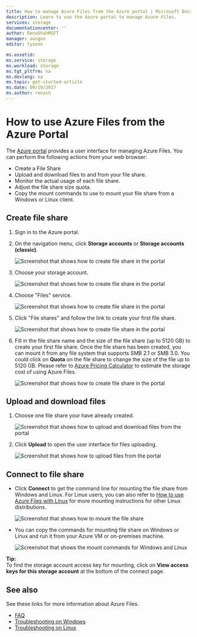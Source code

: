 ```yaml
---
title: How to manage Azure Files from the Azure portal | Microsoft Docs
description: Learn to use the Azure portal to manage Azure Files.
services: storage
documentationcenter: ''
author: RenaShahMSFT
manager: aungoo
editor: tysonn

ms.assetid: 
ms.service: storage
ms.workload: storage
ms.tgt_pltfrm: na
ms.devlang: na
ms.topic: get-started-article
ms.date: 09/19/2017
ms.author: renash
---
```


# How to use Azure Files from the Azure Portal
The [Azure portal](https://portal.azure.com) provides a user interface for managing Azure Files. You can perform the following actions from your web browser:

* Create a File Share
* Upload and download files to and from your file share.
* Monitor the actual usage of each file share.
* Adjust the file share size quota.
* Copy the mount commands to use to mount your file share from a Windows or Linux client.

## Create file share
1. Sign in to the Azure portal.
2. On the navigation menu, click **Storage accounts** or **Storage accounts (classic)**.
    
    ![Screenshot that shows how to create file share in the portal](./media/storage-how-to-use-files-portal/use-files-portal-create-file-share1.png)

3. Choose your storage account.

    ![Screenshot that shows how to create file share in the portal](./media/storage-how-to-use-files-portal/use-files-portal-create-file-share2.png)

4. Choose "Files" service.

    ![Screenshot that shows how to create file share in the portal](./media/storage-how-to-use-files-portal/use-files-portal-create-file-share3.png)

5. Click "File shares" and follow the link to create your first file share.

    ![Screenshot that shows how to create file share in the portal](./media/storage-how-to-use-files-portal/use-files-portal-create-file-share4.png)

6. Fill in the file share name and the size of the file share (up to 5120 GB) to create your first file share. Once the file share has been created, you can mount it from any file system that supports SMB 2.1 or SMB 3.0. You could click on **Quota** on the file share to change the size of the file up to 5120 GB. Please refer to [Azure Pricing Calculator](https://azure.microsoft.com/pricing/calculator/) to estimate the storage cost of using Azure Files.

    ![Screenshot that shows how to create file share in the portal](./media/storage-how-to-use-files-portal/use-files-portal-create-file-share5.png)

## Upload and download files
1. Choose one file share your have already created.

    ![Screenshot that shows how to upload and download files from the portal](./media/storage-how-to-use-files-portal/use-files-portal-upload-file1.png)

2. Click **Upload** to open the user interface for files uploading.

    ![Screenshot that shows how to upload files from the portal](./media/storage-how-to-use-files-portal/use-files-portal-upload-file2.png)

## Connect to file share
-  Click **Connect** to get the command line for mounting the file share from Windows and Linux. For Linux users, you can also refer to [How to use Azure Files with Linux](../storage-how-to-use-files-linux.md) for more mounting instructions for other Linux distributions.

    ![Screenshot that shows how to mount the file share](./media/storage-how-to-use-files-portal/use-files-portal-connect.png)
-  You can copy the commands for mounting file share on Windows or Linux and run it from your Azure VM or on-premises machine.

    ![Screenshot that shows the mount commands for Windows and Linux](./media/storage-how-to-use-files-portal/use-files-portal-show-mount-commands.png)

**Tip:**  
To find the storage account access key for mounting, click on **View access keys for this storage account** at the bottom of the connect page.

## See also
See these links for more information about Azure Files.

* [FAQ](../storage-files-faq.md)
* [Troubleshooting on Windows](storage-troubleshoot-windows-file-connection-problems.md)      
* [Troubleshooting on Linux](storage-troubleshoot-linux-file-connection-problems.md)    
